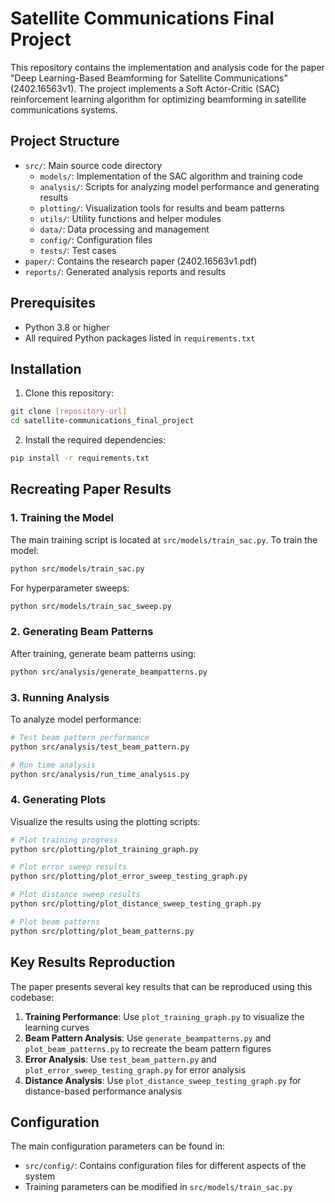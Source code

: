 # Satellite Communications Final Project

This repository contains the implementation and analysis code for the paper "Deep Learning-Based Beamforming for Satellite Communications" (2402.16563v1). The project implements a Soft Actor-Critic (SAC) reinforcement learning algorithm for optimizing beamforming in satellite communications systems.

## Project Structure

- `src/`: Main source code directory
  - `models/`: Implementation of the SAC algorithm and training code
  - `analysis/`: Scripts for analyzing model performance and generating results
  - `plotting/`: Visualization tools for results and beam patterns
  - `utils/`: Utility functions and helper modules
  - `data/`: Data processing and management
  - `config/`: Configuration files
  - `tests/`: Test cases
- `paper/`: Contains the research paper (2402.16563v1.pdf)
- `reports/`: Generated analysis reports and results

## Prerequisites

- Python 3.8 or higher
- All required Python packages listed in `requirements.txt`

## Installation

1. Clone this repository:
```bash
git clone [repository-url]
cd satellite-communications_final_project
```

2. Install the required dependencies:
```bash
pip install -r requirements.txt
```

## Recreating Paper Results

### 1. Training the Model

The main training script is located at `src/models/train_sac.py`. To train the model:

```bash
python src/models/train_sac.py
```

For hyperparameter sweeps:
```bash
python src/models/train_sac_sweep.py
```

### 2. Generating Beam Patterns

After training, generate beam patterns using:
```bash
python src/analysis/generate_beampatterns.py
```

### 3. Running Analysis

To analyze model performance:
```bash
# Test beam pattern performance
python src/analysis/test_beam_pattern.py

# Run time analysis
python src/analysis/run_time_analysis.py
```

### 4. Generating Plots

Visualize the results using the plotting scripts:
```bash
# Plot training progress
python src/plotting/plot_training_graph.py

# Plot error sweep results
python src/plotting/plot_error_sweep_testing_graph.py

# Plot distance sweep results
python src/plotting/plot_distance_sweep_testing_graph.py

# Plot beam patterns
python src/plotting/plot_beam_patterns.py
```

## Key Results Reproduction

The paper presents several key results that can be reproduced using this codebase:

1. **Training Performance**: Use `plot_training_graph.py` to visualize the learning curves
2. **Beam Pattern Analysis**: Use `generate_beampatterns.py` and `plot_beam_patterns.py` to recreate the beam pattern figures
3. **Error Analysis**: Use `test_beam_pattern.py` and `plot_error_sweep_testing_graph.py` for error analysis
4. **Distance Analysis**: Use `plot_distance_sweep_testing_graph.py` for distance-based performance analysis

## Configuration

The main configuration parameters can be found in:
- `src/config/`: Contains configuration files for different aspects of the system
- Training parameters can be modified in `src/models/train_sac.py`
